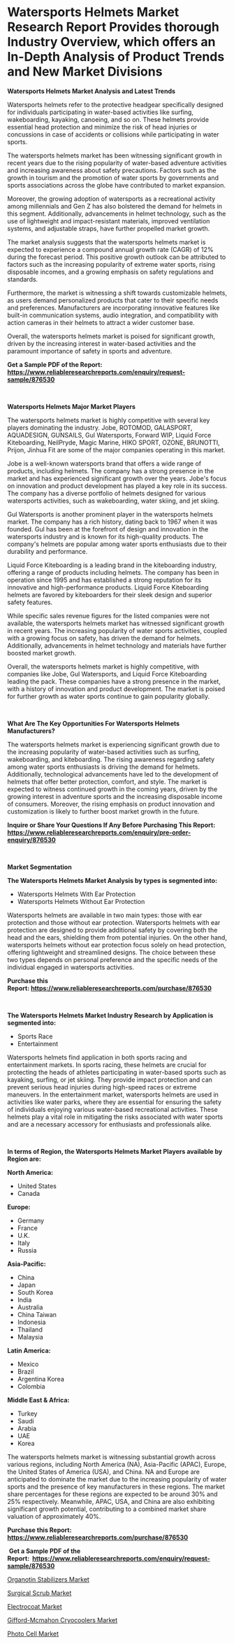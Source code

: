 <p><h1>Watersports Helmets Market Research Report Provides thorough Industry Overview, which offers an In-Depth Analysis of Product Trends and New Market Divisions</h1></p><p><strong>Watersports Helmets Market Analysis and Latest Trends</strong></p>
<p><p>Watersports helmets refer to the protective headgear specifically designed for individuals participating in water-based activities like surfing, wakeboarding, kayaking, canoeing, and so on. These helmets provide essential head protection and minimize the risk of head injuries or concussions in case of accidents or collisions while participating in water sports.</p><p>The watersports helmets market has been witnessing significant growth in recent years due to the rising popularity of water-based adventure activities and increasing awareness about safety precautions. Factors such as the growth in tourism and the promotion of water sports by governments and sports associations across the globe have contributed to market expansion.</p><p>Moreover, the growing adoption of watersports as a recreational activity among millennials and Gen Z has also bolstered the demand for helmets in this segment. Additionally, advancements in helmet technology, such as the use of lightweight and impact-resistant materials, improved ventilation systems, and adjustable straps, have further propelled market growth.</p><p>The market analysis suggests that the watersports helmets market is expected to experience a compound annual growth rate (CAGR) of 12% during the forecast period. This positive growth outlook can be attributed to factors such as the increasing popularity of extreme water sports, rising disposable incomes, and a growing emphasis on safety regulations and standards.</p><p>Furthermore, the market is witnessing a shift towards customizable helmets, as users demand personalized products that cater to their specific needs and preferences. Manufacturers are incorporating innovative features like built-in communication systems, audio integration, and compatibility with action cameras in their helmets to attract a wider customer base.</p><p>Overall, the watersports helmets market is poised for significant growth, driven by the increasing interest in water-based activities and the paramount importance of safety in sports and adventure.</p></p>
<p><strong>Get a Sample PDF of the Report:&nbsp; <a href="https://www.reliableresearchreports.com/enquiry/request-sample/876530">https://www.reliableresearchreports.com/enquiry/request-sample/876530</a></strong></p>
<p>&nbsp;</p>
<p><strong>Watersports Helmets Major Market Players</strong></p>
<p><p>The watersports helmets market is highly competitive with several key players dominating the industry. Jobe, ROTOMOD, GALASPORT, AQUADESIGN, GUNSAILS, Gul Watersports, Forward WIP, Liquid Force Kiteboarding, NeilPryde, Magic Marine, HIKO SPORT, OZONE, BRUNOTTI, Prijon, Jinhua Fit are some of the major companies operating in this market.</p><p>Jobe is a well-known watersports brand that offers a wide range of products, including helmets. The company has a strong presence in the market and has experienced significant growth over the years. Jobe's focus on innovation and product development has played a key role in its success. The company has a diverse portfolio of helmets designed for various watersports activities, such as wakeboarding, water skiing, and jet skiing.</p><p>Gul Watersports is another prominent player in the watersports helmets market. The company has a rich history, dating back to 1967 when it was founded. Gul has been at the forefront of design and innovation in the watersports industry and is known for its high-quality products. The company's helmets are popular among water sports enthusiasts due to their durability and performance.</p><p>Liquid Force Kiteboarding is a leading brand in the kiteboarding industry, offering a range of products including helmets. The company has been in operation since 1995 and has established a strong reputation for its innovative and high-performance products. Liquid Force Kiteboarding helmets are favored by kiteboarders for their sleek design and superior safety features.</p><p>While specific sales revenue figures for the listed companies were not available, the watersports helmets market has witnessed significant growth in recent years. The increasing popularity of water sports activities, coupled with a growing focus on safety, has driven the demand for helmets. Additionally, advancements in helmet technology and materials have further boosted market growth.</p><p>Overall, the watersports helmets market is highly competitive, with companies like Jobe, Gul Watersports, and Liquid Force Kiteboarding leading the pack. These companies have a strong presence in the market, with a history of innovation and product development. The market is poised for further growth as water sports continue to gain popularity globally.</p></p>
<p>&nbsp;</p>
<p><strong>What Are The Key Opportunities For Watersports Helmets Manufacturers?</strong></p>
<p><p>The watersports helmets market is experiencing significant growth due to the increasing popularity of water-based activities such as surfing, wakeboarding, and kiteboarding. The rising awareness regarding safety among water sports enthusiasts is driving the demand for helmets. Additionally, technological advancements have led to the development of helmets that offer better protection, comfort, and style. The market is expected to witness continued growth in the coming years, driven by the growing interest in adventure sports and the increasing disposable income of consumers. Moreover, the rising emphasis on product innovation and customization is likely to further boost market growth in the future.</p></p>
<p><strong>Inquire or Share Your Questions If Any Before Purchasing This Report: <a href="https://www.reliableresearchreports.com/enquiry/pre-order-enquiry/876530">https://www.reliableresearchreports.com/enquiry/pre-order-enquiry/876530</a></strong></p>
<p>&nbsp;</p>
<p><strong>Market Segmentation</strong></p>
<p><strong>The Watersports Helmets Market Analysis by types is segmented into:</strong></p>
<p><ul><li>Watersports Helmets With Ear Protection</li><li>Watersports Helmets Without Ear Protection</li></ul></p>
<p><p>Watersports helmets are available in two main types: those with ear protection and those without ear protection. Watersports helmets with ear protection are designed to provide additional safety by covering both the head and the ears, shielding them from potential injuries. On the other hand, watersports helmets without ear protection focus solely on head protection, offering lightweight and streamlined designs. The choice between these two types depends on personal preference and the specific needs of the individual engaged in watersports activities.</p></p>
<p><strong>Purchase this Report:&nbsp;<a href="https://www.reliableresearchreports.com/purchase/876530">https://www.reliableresearchreports.com/purchase/876530</a></strong></p>
<p>&nbsp;</p>
<p><strong>The Watersports Helmets Market Industry Research by Application is segmented into:</strong></p>
<p><ul><li>Sports Race</li><li>Entertainment</li></ul></p>
<p><p>Watersports helmets find application in both sports racing and entertainment markets. In sports racing, these helmets are crucial for protecting the heads of athletes participating in water-based sports such as kayaking, surfing, or jet skiing. They provide impact protection and can prevent serious head injuries during high-speed races or extreme maneuvers. In the entertainment market, watersports helmets are used in activities like water parks, where they are essential for ensuring the safety of individuals enjoying various water-based recreational activities. These helmets play a vital role in mitigating the risks associated with water sports and are a necessary accessory for enthusiasts and professionals alike.</p></p>
<p>&nbsp;</p>
<p><strong>In terms of Region, the Watersports Helmets Market Players available by Region are:</strong></p>
<p>
    <p> <strong> North America: </strong>
        <ul>
            <li>United States</li>
            <li>Canada</li>
        </ul>
        </p> 
    <p> <strong> Europe: </strong>
        <ul>
            <li>Germany</li>
            <li>France</li>
            <li>U.K.</li>
            <li>Italy</li>
            <li>Russia</li>
        </ul>
        </p> 
    <p> <strong> Asia-Pacific: </strong>
        <ul>
            <li>China</li>
            <li>Japan</li>
            <li>South Korea</li>
            <li>India</li>
            <li>Australia</li>
            <li>China Taiwan</li>
            <li>Indonesia</li>
            <li>Thailand</li>
            <li>Malaysia</li>
        </ul>
        </p> 
    <p> <strong> Latin America: </strong>
        <ul>
            <li>Mexico</li>
            <li>Brazil</li>
            <li>Argentina Korea</li>
            <li>Colombia</li>
        </ul>
        </p> 
    <p> <strong> Middle East & Africa: </strong>
        <ul>
            <li>Turkey</li>
            <li>Saudi</li>
            <li>Arabia</li>
            <li>UAE</li>
            <li>Korea</li>
        </ul>
    </p>
    </p>
<p><p>The watersports helmets market is witnessing substantial growth across various regions, including North America (NA), Asia-Pacific (APAC), Europe, the United States of America (USA), and China. NA and Europe are anticipated to dominate the market due to the increasing popularity of water sports and the presence of key manufacturers in these regions. The market share percentages for these regions are expected to be around 30% and 25% respectively. Meanwhile, APAC, USA, and China are also exhibiting significant growth potential, contributing to a combined market share valuation of approximately 40%.</p></p>
<p><strong>Purchase this Report: <a href="https://www.reliableresearchreports.com/purchase/876530">https://www.reliableresearchreports.com/purchase/876530</a></strong></p>
<p>&nbsp;<strong>Get a Sample PDF of the Report:&nbsp;&nbsp;<a href="https://www.reliableresearchreports.com/enquiry/request-sample/876530">https://www.reliableresearchreports.com/enquiry/request-sample/876530</a></strong></p>
<p><strong></strong></p>
<p><p><a href="https://www.linkedin.com/pulse/organotin-stabilizers-market-insights-players-forecast-qnvze/">Organotin Stabilizers Market</a></p><p><a href="https://issuu.com/reportprime-2/docs/surgical-scrub-market-size-2030.pptx?fr=xKAE9_zU1NQ">Surgical Scrub Market</a></p><p><a href="https://issuu.com/reportprime-2/docs/electrocoat-market-size-2030.pptx?fr=xKAE9_zU1NQ">Electrocoat Market</a></p><p><a href="https://medium.com/@truly.fight.must/gifford-mcmahon-cryocoolers-market-size-growth-forecast-2023-2030-048c2df201ce">Gifford-Mcmahon Cryocoolers Market</a></p><p><a href="https://www.reportprime.com/photo-cell-r2503">Photo Cell Market</a></p></p>